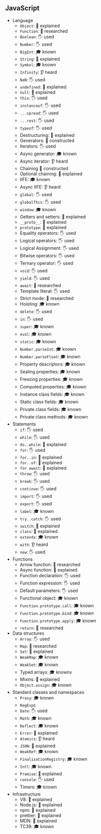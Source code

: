 ## JavaScript

- Language
  - `Object`: 🙋 explained
  - `Function`: 🔬 researched
  - `Boolean`: 🖐️ used
  - `Number`: 🖐️ used
  - `BigInt`: 🎓 known
  - `String`: 🙋 explained
  - `Symbol`: 🎓 known
  - `Infinity`: 👂 heard
  - `NaN`: 🖐️ used
  - `undefined`: 🙋 explained
  - `null`: 🙋 explained
  - `this`: 🖐️ used
  - `instanceof`: 🖐️ used
  - `...spread`: 🖐️ used
  - `...rest`: 🖐️ used
  - `typeof`: 🖐️ used
  - Destructuring: 🙋 explained
  - Generators: 🚀 constructed
  - Iterators: 🖐️ used
  - Async generator: 🎓 known
  - Async iterator: 👂 heard
  - Chaining 🚀 constructed
  - Optional chaining: 🙋 explained
  - IIFE: 🎓 known
  - Async IIFE: 👂 heard
  - `global`: 🖐️ used
  - `globalThis`: 🖐️ used
  - `window`: 🎓 known
  - Getters and setters: 🙋 explained
  - `__proto__`: 🙋 explained
  - `prototype`: 🙋 explained
  - Equality operators: 🖐️ used
  - Logical operators: 🖐️ used
  - Logical Assignment: 🖐️ used
  - Bitwise operators: 🖐️ used
  - Ternary operator: 🖐️ used
  - `void`: 🖐️ used
  - `yield`: 🖐️ used
  - `await`: 🔬 researched
  - Template literal: 🖐️ used
  - Strict mode: 🔬 researched
  - Hoisting: 🎓 known
  - `delete`: 🖐️ used
  - `in`: 🖐️ used
  - `super`: 🎓 known
  - `eval`: 🎓 known
  - `static`: 🎓 known
  - `Number.parseInt`: 🎓 known
  - `Number.parseFloat`: 🎓 known
  - Property descriptors: 🎓 known
  - Sealing properties: 🎓 known
  - Freezing properties: 🎓 known
  - Computed properties: 🎓 known
  - Instance class fields: 🎓 known
  - Static class fields: 🎓 known
  - Private class fields: 🎓 known
  - Private class methods: 🎓 known
- Statements
  - `if`: 🖐️ used
  - `while`: 🖐️ used
  - `do..while`: 🙋 explained
  - `for`: 🖐️ used
  - `for..in`: 🙋 explained
  - `for..of`: 🙋 explained
  - `for await`: 🙋 explained
  - `throw`: 🖐️ used
  - `break`: 🖐️ used
  - `continue`: 🖐️ used
  - `import`: 🖐️ used
  - `export`: 🖐️ used
  - `label`: 🎓 known
  - `try..catch`: 🖐️ used
  - `switch`: 🙋 explained
  - `class`: 🙋 explained
  - `extends`: 🎓 known
  - `with`: 👂 heard
  - `new`: 🖐️ used
- Functions
  - Arrow function: 🔬 researched
  - Async function: 🙋 explained
  - Function declaration: 🖐 used
  - Function expression: 🖐 used
  - Default parameters: 🖐 used
  - Functional object: 🎓 known
  - `Function.prototype.call`: 🎓 known
  - `Function.prototype.bind`: 🎓 known
  - `Function.prototype.apply`: 🎓 known
  - `return`: 🔬 researched
- Data structures
  - `Array`: 🖐 used
  - `Map`: 🔬 researched
  - `Set`: 🙋 explained
  - `WeakMap`: 🎓 known
  - `WeakSet`: 🎓 known
  - Typed arrays: 🎓 knownv
  - Mixins: 🙋 explained
  - `Object.assign`: 🎓 known
- Standard classes and namespaces
  - `Proxy`: 🎓 known
  - `RegExp`c
  - `Date`: 🖐 used
  - `Math`: 🎓 known
  - `Reflect`: 🎓 known
  - `Error`: 🙋 explained
  - `Atomics`: 👂 heard
  - `JSON`: 🙋 explained
  - `WeakRef`: 🎓 known
  - `FinalizationRegistry`: 🎓 known
  - `Intl`: 🎓 known
  - `Promise`: 🙋 explained
  - `console`: 🖐 used
  - Timers: 🎓 known
- Infrastructure
  - V8: 🙋 explained
  - Node.js: 🙋 explained
  - npm: 🙋 explained
  - prettier: 🙋 explained
  - MDN: 🙋 explained
  - TC39: 🎓 known
